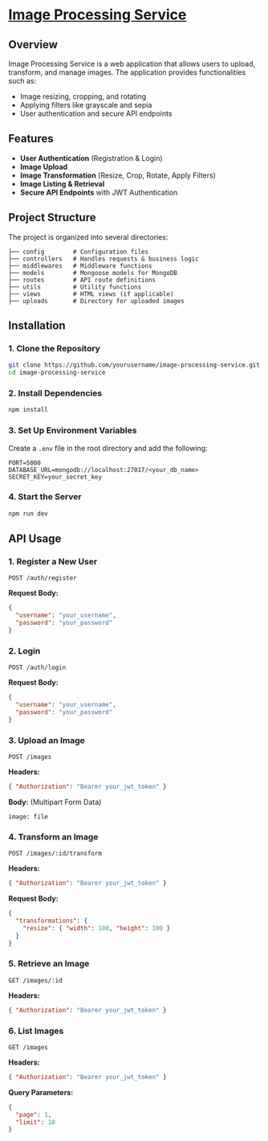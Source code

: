 # [Image Processing Service](https://roadmap.sh/projects/image-processing-service)

## Overview

Image Processing Service is a web application that allows users to upload, transform, and manage images. The application provides functionalities such as:

- Image resizing, cropping, and rotating
- Applying filters like grayscale and sepia
- User authentication and secure API endpoints

## Features

- **User Authentication** (Registration & Login)
- **Image Upload**
- **Image Transformation** (Resize, Crop, Rotate, Apply Filters)
- **Image Listing & Retrieval**
- **Secure API Endpoints** with JWT Authentication

## Project Structure

The project is organized into several directories:

```
├── config        # Configuration files
├── controllers   # Handles requests & business logic
├── middlewares   # Middleware functions
├── models        # Mongoose models for MongoDB
├── routes        # API route definitions
├── utils         # Utility functions
├── views         # HTML views (if applicable)
├── uploads       # Directory for uploaded images
```

## Installation

### 1. Clone the Repository

```sh
git clone https://github.com/yourusername/image-processing-service.git
cd image-processing-service
```

### 2. Install Dependencies

```sh
npm install
```

### 3. Set Up Environment Variables

Create a `.env` file in the root directory and add the following:

```
PORT=5000
DATABASE_URL=mongodb://localhost:27017/<your_db_name>
SECRET_KEY=your_secret_key
```

### 4. Start the Server

```sh
npm run dev
```

## API Usage

### **1. Register a New User**

```http
POST /auth/register
```

**Request Body:**

```json
{
  "username": "your_username",
  "password": "your_password"
}
```

### **2. Login**

```http
POST /auth/login
```

**Request Body:**

```json
{
  "username": "your_username",
  "password": "your_password"
}
```

### **3. Upload an Image**

```http
POST /images
```

**Headers:**

```json
{ "Authorization": "Bearer your_jwt_token" }
```

**Body:** (Multipart Form Data)

```
image: file
```

### **4. Transform an Image**

```http
POST /images/:id/transform
```

**Headers:**

```json
{ "Authorization": "Bearer your_jwt_token" }
```

**Request Body:**

```json
{
  "transformations": {
    "resize": { "width": 100, "height": 100 }
  }
}
```

### **5. Retrieve an Image**

```http
GET /images/:id
```

**Headers:**

```json
{ "Authorization": "Bearer your_jwt_token" }
```

### **6. List Images**

```http
GET /images
```

**Headers:**

```json
{ "Authorization": "Bearer your_jwt_token" }
```

**Query Parameters:**

```json
{
  "page": 1,
  "limit": 10
}
```
